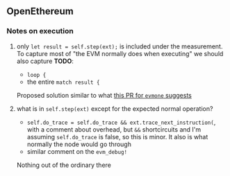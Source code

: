 ## OpenEthereum

### Notes on execution

1. only `let result = self.step(ext);` is included under the measurement. To capture most of "the EVM normally does when executing" we should also capture **TODO**:
    - `loop {`
    - the entire `match result {`
        
    Proposed solution similar to what [this PR for `evmone` suggests](https://github.com/imapp-pl/evmone/pull/2)
2. what is in `self.step(ext)` except for the expected normal operation?
    - `self.do_trace = self.do_trace && ext.trace_next_instruction(`, with a comment about overhead, but `&&` shortcircuits and I'm assuming `self.do_trace` is false, so this is minor. It also is what normally the node would go through
    - similar comment on the `evm_debug!`

    Nothing out of the ordinary there
